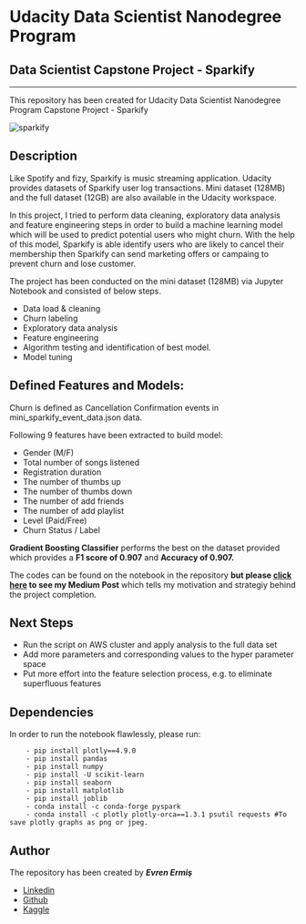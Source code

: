 # Udacity Data Scientist Nanodegree Program 
## Data Scientist Capstone Project - Sparkify
***

This repository has been created for Udacity Data Scientist Nanodegree Program Capstone Project - Sparkify

![sparkify](https://user-images.githubusercontent.com/36535914/89719293-83263b80-d9cf-11ea-9f6d-444406d9c4c5.png)


## Description
Like Spotify and fizy, Sparkify is music streaming application. Udacity provides datasets of Sparkify user log transactions. Mini dataset (128MB) and the full dataset (12GB) are also available in the Udacity workspace.

In this project, I tried to perform data cleaning, exploratory data analysis and feature engineering steps in order to build a machine learning model which will be used to predict potential users who might churn. With the help of this model, Sparkify is able identify users who are likely to cancel their membership then Sparkify can send marketing offers or campaing to prevent churn and lose customer.

The project has been conducted on the mini dataset (128MB) via Jupyter Notebook and consisted of below steps. 

- Data load & cleaning
- Churn labeling 
- Exploratory data analysis 
- Feature engineering 
- Algorithm testing and identification of best model.
- Model tuning 

## Defined Features and Models:

Churn is defined as Cancellation Confirmation events in mini_sparkify_event_data.json data. <br>

Following 9 features have been extracted to build model:

- Gender (M/F)
- Total number of songs listened
- Registration duration
- The number of thumbs up
- The number of thumbs down
- The number of add friends
- The number of add playlist
- Level (Paid/Free)
- Churn Status / Label

**Gradient Boosting Classifier** performs the best on the dataset provided which provides a **F1 score of 0.907** and **Accuracy of 0.907.**

The codes can be found on the notebook in the repository **but please [click here](https://medium.com/@evrenermis92/sparkify-churn-prediction-algorithm-e25ed75fb44e) to see my Medium Post** which tells my motivation and strategiy behind the project completion.


## Next Steps

- Run the script on AWS cluster and apply analysis to the full data set
- Add more parameters and corresponding values to the hyper parameter space
- Put more effort into the feature selection process, e.g. to eliminate superfluous features

## Dependencies

In order to run the notebook flawlessly, please run: <br>

        - pip install plotly==4.9.0 
        - pip install pandas 
        - pip install numpy 
        - pip install -U scikit-learn 
        - pip install seaborn 
        - pip install matplotlib
        - pip install joblib
        - conda install -c conda-forge pyspark
        - conda install -c plotly plotly-orca==1.3.1 psutil requests #To save plotly graphs as png or jpeg. 

## Author

The repository has been created by ***Evren Ermiş*** <br>

- [Linkedin](www.linkedin.com/in/evrenermis92)
- [Github](https://github.com/eermis1)
- [Kaggle](https://www.kaggle.com/evrenermis/)
